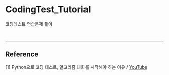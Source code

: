 # CodingTest_Tutorial
코딩테스트 연습문제 풀이

<br/>

***

## Reference 
[1] Python으로 코딩 테스트, 알고리즘 대회를 시작해야 하는 이유 / [YouTube](https://youtu.be/oOKulxkc-DU)